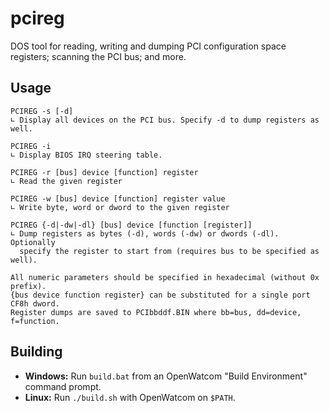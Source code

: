 pcireg
======
DOS tool for reading, writing and dumping PCI configuration space registers; scanning the PCI bus; and more.

Usage
-----
```
PCIREG -s [-d]
∟ Display all devices on the PCI bus. Specify -d to dump registers as well.

PCIREG -i
∟ Display BIOS IRQ steering table.

PCIREG -r [bus] device [function] register
∟ Read the given register

PCIREG -w [bus] device [function] register value
∟ Write byte, word or dword to the given register

PCIREG {-d|-dw|-dl} [bus] device [function [register]]
∟ Dump registers as bytes (-d), words (-dw) or dwords (-dl). Optionally
  specify the register to start from (requires bus to be specified as well).

All numeric parameters should be specified in hexadecimal (without 0x prefix).
{bus device function register} can be substituted for a single port CF8h dword.
Register dumps are saved to PCIbbddf.BIN where bb=bus, dd=device, f=function.
```

Building
--------
* **Windows:** Run `build.bat` from an OpenWatcom "Build Environment" command prompt.
* **Linux:** Run `./build.sh` with OpenWatcom on `$PATH`.
